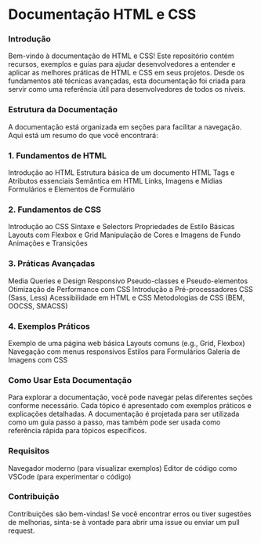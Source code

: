 # Documentação HTML e CSS
### Introdução
Bem-vindo à documentação de HTML e CSS! Este repositório contém recursos, exemplos e guias para ajudar desenvolvedores a entender e aplicar as melhores práticas de HTML e CSS em seus projetos. Desde os fundamentos até técnicas avançadas, esta documentação foi criada para servir como uma referência útil para desenvolvedores de todos os níveis.

### Estrutura da Documentação
A documentação está organizada em seções para facilitar a navegação. Aqui está um resumo do que você encontrará:

### 1. Fundamentos de HTML
Introdução ao HTML
Estrutura básica de um documento HTML
Tags e Atributos essenciais
Semântica em HTML
Links, Imagens e Mídias
Formulários e Elementos de Formulário
### 2. Fundamentos de CSS
Introdução ao CSS
Sintaxe e Selectors
Propriedades de Estilo Básicas
Layouts com Flexbox e Grid
Manipulação de Cores e Imagens de Fundo
Animações e Transições
### 3. Práticas Avançadas
Media Queries e Design Responsivo
Pseudo-classes e Pseudo-elementos
Otimização de Performance com CSS
Introdução a Pré-processadores CSS (Sass, Less)
Acessibilidade em HTML e CSS
Metodologias de CSS (BEM, OOCSS, SMACSS)
### 4. Exemplos Práticos
Exemplo de uma página web básica
Layouts comuns (e.g., Grid, Flexbox)
Navegação com menus responsivos
Estilos para Formulários
Galeria de Imagens com CSS
### Como Usar Esta Documentação
Para explorar a documentação, você pode navegar pelas diferentes seções conforme necessário. Cada tópico é apresentado com exemplos práticos e explicações detalhadas. A documentação é projetada para ser utilizada como um guia passo a passo, mas também pode ser usada como referência rápida para tópicos específicos.

### Requisitos
Navegador moderno (para visualizar exemplos)
Editor de código como VSCode (para experimentar o código)
### Contribuição
Contribuições são bem-vindas! Se você encontrar erros ou tiver sugestões de melhorias, sinta-se à vontade para abrir uma issue ou enviar um pull request.
